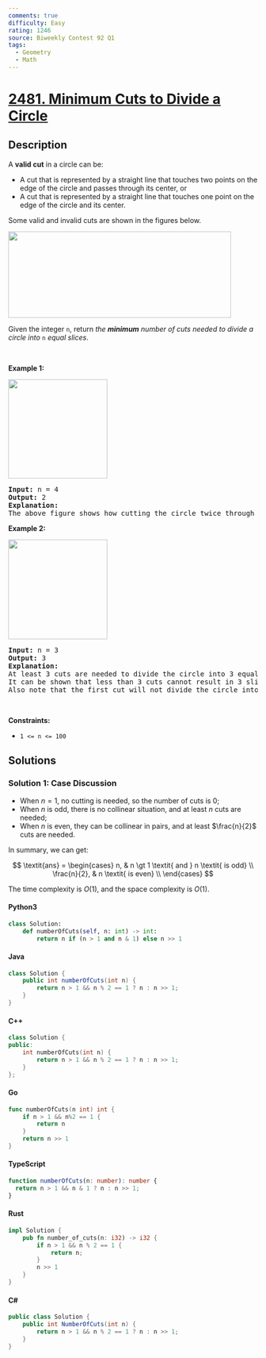 ```yaml
---
comments: true
difficulty: Easy
rating: 1246
source: Biweekly Contest 92 Q1
tags:
  - Geometry
  - Math
---
```


<!-- problem:start -->

# [2481. Minimum Cuts to Divide a Circle](https://leetcode.com/problems/minimum-cuts-to-divide-a-circle)

## Description

<!-- description:start -->

<p>A <strong>valid cut</strong> in a circle can be:</p>

<ul>
	<li>A cut that is represented by a straight line that touches two points on the edge of the circle and passes through its center, or</li>
	<li>A cut that is represented by a straight line that touches one point on the edge of the circle and its center.</li>
</ul>

<p>Some valid and invalid cuts are shown in the figures below.</p>
<img alt="" src="https://fastly.jsdelivr.net/gh/doocs/leetcode@main/solution/2400-2499/2481.Minimum%20Cuts%20to%20Divide%20a%20Circle/images/alldrawio.png" style="width: 450px; height: 174px;" />
<p>Given the integer <code>n</code>, return <em>the <strong>minimum</strong> number of cuts needed to divide a circle into </em><code>n</code><em> equal slices</em>.</p>

<p>&nbsp;</p>
<p><strong class="example">Example 1:</strong></p>
<img alt="" src="https://fastly.jsdelivr.net/gh/doocs/leetcode@main/solution/2400-2499/2481.Minimum%20Cuts%20to%20Divide%20a%20Circle/images/11drawio.png" style="width: 200px; height: 200px;" />
<pre>
<strong>Input:</strong> n = 4
<strong>Output:</strong> 2
<strong>Explanation:</strong> 
The above figure shows how cutting the circle twice through the middle divides it into 4 equal slices.
</pre>

<p><strong class="example">Example 2:</strong></p>
<img alt="" src="https://fastly.jsdelivr.net/gh/doocs/leetcode@main/solution/2400-2499/2481.Minimum%20Cuts%20to%20Divide%20a%20Circle/images/22drawio.png" style="width: 200px; height: 201px;" />
<pre>
<strong>Input:</strong> n = 3
<strong>Output:</strong> 3
<strong>Explanation:</strong>
At least 3 cuts are needed to divide the circle into 3 equal slices. 
It can be shown that less than 3 cuts cannot result in 3 slices of equal size and shape.
Also note that the first cut will not divide the circle into distinct parts.
</pre>

<p>&nbsp;</p>
<p><strong>Constraints:</strong></p>

<ul>
	<li><code>1 &lt;= n &lt;= 100</code></li>
</ul>

<!-- description:end -->

## Solutions

<!-- solution:start -->

### Solution 1: Case Discussion

- When $n=1$, no cutting is needed, so the number of cuts is $0$;
- When $n$ is odd, there is no collinear situation, and at least $n$ cuts are needed;
- When $n$ is even, they can be collinear in pairs, and at least $\frac{n}{2}$ cuts are needed.

In summary, we can get:

$$
\textit{ans} = \begin{cases}
n, & n \gt 1 \textit{ and } n \textit{ is odd} \\
\frac{n}{2}, & n \textit{ is even} \\
\end{cases}
$$

The time complexity is $O(1)$, and the space complexity is $O(1)$.

<!-- tabs:start -->

#### Python3

```python
class Solution:
    def numberOfCuts(self, n: int) -> int:
        return n if (n > 1 and n & 1) else n >> 1
```

#### Java

```java
class Solution {
    public int numberOfCuts(int n) {
        return n > 1 && n % 2 == 1 ? n : n >> 1;
    }
}
```

#### C++

```cpp
class Solution {
public:
    int numberOfCuts(int n) {
        return n > 1 && n % 2 == 1 ? n : n >> 1;
    }
};
```

#### Go

```go
func numberOfCuts(n int) int {
	if n > 1 && n%2 == 1 {
		return n
	}
	return n >> 1
}
```

#### TypeScript

```ts
function numberOfCuts(n: number): number {
  return n > 1 && n & 1 ? n : n >> 1;
}
```

#### Rust

```rust
impl Solution {
    pub fn number_of_cuts(n: i32) -> i32 {
        if n > 1 && n % 2 == 1 {
            return n;
        }
        n >> 1
    }
}
```

#### C#

```cs
public class Solution {
    public int NumberOfCuts(int n) {
        return n > 1 && n % 2 == 1 ? n : n >> 1;
    }
}
```

<!-- tabs:end -->

<!-- solution:end -->

<!-- problem:end -->

